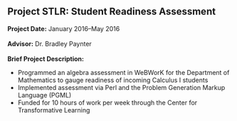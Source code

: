 ## Project STLR: Student Readiness Assessment

**Project Date:** January 2016&ndash;May 2016
<br><br>
**Advisor:** Dr. Bradley Paynter
<br><br>
**Brief Project Description:** 

- Programmed an algebra assessment in WeBWorK for the Department of Mathematics to gauge readiness of incoming Calculus I students
- Implemented assessment via Perl and the Problem Generation Markup Language (PGML)
- Funded for 10 hours of work per week through the Center for Transformative Learning
